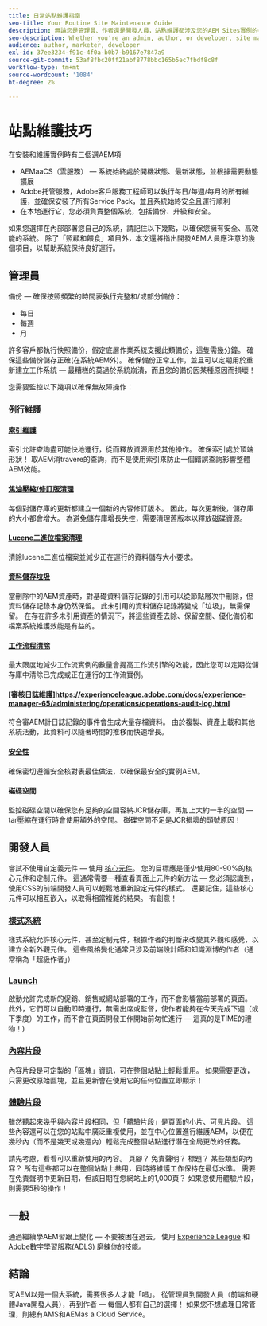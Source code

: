 ```yaml
---
title: 日常站點維護指南
seo-title: Your Routine Site Maintenance Guide
description: 無論您是管理員、作者還是開發人員，站點維護都涉及您的AEM Sites實例的各個方面。 使用本指南確保您的策略已設定為成功。
seo-description: Whether you're an admin, author, or developer, site maintenance touches every aspect of your AEM Sites instance. Use this guide to ensure your strategy is set up for success.
audience: author, marketer, developer
exl-id: 37ee3234-f91c-4f0a-b0b7-b9167e7847a9
source-git-commit: 53af8fbc20ff21abf8778bbc165b5ec7fbdf8c8f
workflow-type: tm+mt
source-wordcount: '1084'
ht-degree: 2%

---
```


# 站點維護技巧

在安裝和維護實例時有三個選AEM項

* AEMaaCS（雲服務） — 系統始終處於開機狀態、最新狀態，並根據需要動態擴展
* Adobe托管服務，Adobe客戶服務工程師可以執行每日/每週/每月的所有維護，並確保安裝了所有Service Pack，並且系統始終安全且運行順利
* 在本地運行它，您必須負責整個系統，包括備份、升級和安全。

如果您選擇在內部部署您自己的系統，請記住以下幾點，以確保您擁有安全、高效能的系統。 除了「照顧和餵食」項目外，本文還將指出開發AEM人員應注意的幾個項目，以幫助系統保持良好運行。

## 管理員

備份 — 確保按照頻繁的時間表執行完整和/或部分備份：

* 每日
* 每週
* 月

許多客戶都執行快照備份，假定底層作業系統支援此類備份，這隻需幾分鐘。 確保這些備份儲存正確(在系統AEM外)。 確保備份正常工作，並且可以定期用於重新建立工作系統 — 最糟糕的莫過於系統崩潰，而且您的備份因某種原因而損壞！

您需要監控以下幾項以確保無故障操作：

### 例行維護

#### [索引維護](https://experienceleague.adobe.com/docs/experience-manager-65/deploying/practices/best-practices-for-queries-and-indexing.html?lang=en)

索引允許查詢盡可能快地運行，從而釋放資源用於其他操作。 確保索引處於頂端形狀！ 取AEM消travere的查詢，而不是使用索引來防止一個錯誤查詢影響整體AEM效能。

#### [焦油壓縮/修訂版清理](https://experienceleague.adobe.com/docs/experience-manager-65/deploying/deploying/revision-cleanup.html?lang=en)

每個對儲存庫的更新都建立一個新的內容修訂版本。 因此，每次更新後，儲存庫的大小都會增大。 為避免儲存庫增長失控，需要清理舊版本以釋放磁碟資源。

#### [Lucene二進位檔案清理](https://experienceleague.adobe.com/docs/experience-manager-65/administering/operations/operations-dashboard.html#automated-maintenance-tasks)

清除lucene二進位檔案並減少正在運行的資料儲存大小要求。

#### [資料儲存垃圾](https://experienceleague.adobe.com/docs/experience-manager-65/administering/operations/data-store-garbage-collection.html)

當刪除中的AEM資產時，對基礎資料儲存記錄的引用可以從節點層次中刪除，但資料儲存記錄本身仍然保留。 此未引用的資料儲存記錄將變成「垃圾」，無需保留。 在存在許多未引用資產的情況下，將這些資產去除、保留空間、優化備份和檔案系統維護效能是有益的。

#### [工作流程清除](https://experienceleague.adobe.com/docs/experience-manager-65/administering/operations/workflows-administering.html)

最大限度地減少工作流實例的數量會提高工作流引擎的效能，因此您可以定期從儲存庫中清除已完成或正在運行的工作流實例。

#### [審核日誌維護]https://experienceleague.adobe.com/docs/experience-manager-65/administering/operations/operations-audit-log.html

符合審AEM計日誌記錄的事件會生成大量存檔資料。 由於複製、資產上載和其他系統活動，此資料可以隨著時間的推移而快速增長。

#### [安全性](https://experienceleague.adobe.com/docs/experience-manager-65/administering/security/security-checklist.html?lang=zh-Hant)

確保密切遵循安全核對表最佳做法，以確保最安全的實例AEM。

#### 磁碟空間

監控磁碟空間以確保您有足夠的空間容納JCR儲存庫，再加上大約一半的空間 — tar壓縮在運行時會使用額外的空間。 磁碟空間不足是JCR損壞的頭號原因！

## 開發人員

嘗試不使用自定義元件 — 使用 [核心元件](https://www.aemcomponents.dev/)。 您的目標應是僅少使用80-90%的核心元件和定制元件。 這通常需要一種查看頁面上元件的新方法 — 您必須認識到，使用CSS的前端開發人員可以輕鬆地重新設定元件的樣式。 還要記住，這些核心元件可以相互嵌入，以取得相當複雜的結果。 有創意！

### [樣式系統](https://experienceleague.adobe.com/docs/experience-manager-65/authoring/siteandpage/style-system.html?lang=en)

樣式系統允許核心元件，甚至定制元件，根據作者的判斷來改變其外觀和感覺，以建立全新外觀元件。 這些風格變化通常只涉及前端設計師和知識淵博的作者（通常稱為「超級作者」）

### [Launch](https://experienceleague.adobe.com/docs/experience-manager-cloud-service/content/sites/authoring/launches/overview.html?lang=en)

啟動允許完成新的促銷、銷售或網站部署的工作，而不會影響當前部署的頁面。 此外，它們可以自動即時運行，無需出席或監督，使作者能夠在今天完成下週（或下季度）的工作，而不會在頁面開發工作開始前匆忙進行 — 這真的是TIME的禮物！)

### [內容片段](https://experienceleague.adobe.com/docs/experience-manager-65/assets/fragments/content-fragments.html)

內容片段是可定製的「區塊」資訊，可在整個站點上輕鬆重用。 如果需要更改，只需更改原始區塊，並且更新會在使用它的任何位置立即顯示！

### [體驗片段](https://experienceleague.adobe.com/docs/experience-manager-learn/sites/experience-fragments/experience-fragments-feature-video-use.html?lang=en)

雖然聽起來幾乎與內容片段相同，但「體驗片段」是頁面的小片、可見片段。 這些內容還可以在您的站點中廣泛重複使用，並在中心位置進行維護AEM，以便在幾秒內（而不是幾天或幾週內）輕鬆完成整個站點進行潛在全局更改的任務。

請先考慮，看看可以重新使用的內容。 頁腳？ 免責聲明？ 標題？ 某些類型的內容？ 所有這些都可以在整個站點上共用，同時將維護工作保持在最低水準。 需要在免責聲明中更新日期，但該日期在您網站上的1,000頁？ 如果您使用體驗片段，則需要5秒的操作！

## 一般

通過繼續學AEM習跟上變化 — 不要被困在過去。 使用 [Experience League](https://experienceleague.adobe.com/docs/experience-manager-learn/sites/overview.html?lang=en) 和 [Adobe數字學習服務(ADLS)](https://learning.adobe.com/) 磨練你的技能。

## 結論

可AEM以是一個大系統，需要很多人才能「唱」。 從管理員到開發人員（前端和硬體Java開發人員），再到作者 — 每個人都有自己的選擇！ 如果您不想處理日常管理，則總有AMS和AEMas a Cloud Service。
